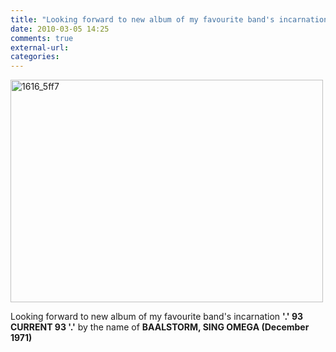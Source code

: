 ```yaml
---
title: "Looking forward to new album of my favourite band's incarnation '.' 93 CURREN..."
date: 2010-03-05 14:25
comments: true
external-url:
categories:
---
```

[<img src="http://0.asset.soup.io/asset/0719/1616_5ff7.jpeg" width="500" height="356" alt="1616_5ff7" />][1]

Looking forward to new album of my favourite band's incarnation **'.' 93 CURRENT 93 '.'** by the name of **BAALSTORM, SING OMEGA (December 1971)**

  [1]: http://mog.state51.co.uk/tid/1bb955e18a41e68bd98892c73c06dc5d1bbc25a5/ecurjfs/gnaoxfeao/BAALSTORM_SING_OMEGA_December_1971.jpeg
